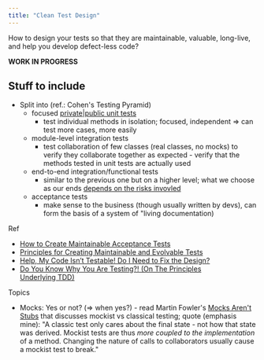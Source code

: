 ```yaml
---
title: "Clean Test Design"
---
```

How to design your tests so that they are maintainable, valuable, long-live, and help you develop defect-less code?

**WORK IN PROGRESS**

## Stuff to include

  - Split into (ref.: Cohen's Testing Pyramid)
      - focused [private|public unit tests](/2011/10/20/never-mix-public-and-private-unit-tests/ "Never Mix Public and Private Unit Tests! (Decoupling Tests from Implementation Details)")
          - test individual methods in isolation; focused, independent =\> can test more cases, more easily
      - module-level integration tests
          - test collaboration of few classes (real classes, no mocks) to verify they collaborate together as expected - verify that the methods tested in unit tests are actually used
      - end-to-end integration/functional tests
          - similar to the previous one but on a higher level; what we choose as our ends [depends on the risks invovled](/wiki/development/risk-based-testing/ "Risk-Based Testing")
      - acceptance tests
          - make sense to the business (though usually written by devs), can form the basis of a system of "living documentation)

Ref

  - [How to Create Maintainable Acceptance Tests](/2012/01/18/how-to-create-maintainable-acceptance-tests/ "How to Create Maintainable Acceptance Tests")
  - [Principles for Creating Maintainable and Evolvable Tests](/2011/11/21/principles-for-creating-maintainable-and-evolvable-tests/ "Principles for Creating Maintainable and Evolvable Tests")
  - [Help, My Code Isn’t Testable\! Do I Need to Fix the Design?](/2012/09/09/help-my-code-isnt-testable-do-i-need-to-fix-the-design/ "Help, My Code Isn’t Testable! Do I Need to Fix the Design?")
  - [Do You Know Why You Are Testing?\! (On The Principles Underlying TDD)](/2012/10/27/the-principles-underlying-test-driven-development-or-why-you-should-tdd/ "Permanent link to Do You Know Why You Are Testing?! (On The Principles Underlying TDD)")

Topics

  - Mocks: Yes or not? (=\> when yes?) - read Martin Fowler's [Mocks Aren't Stubs](http://martinfowler.com/articles/mocksArentStubs.html) that discusses mockist vs classical testing; quote (emphasis mine): "A classic test only cares about the final state - not how that state was derived. Mockist tests are thus *more coupled to the implementation* of a method. Changing the nature of calls to collaborators usually cause a mockist test to break."
